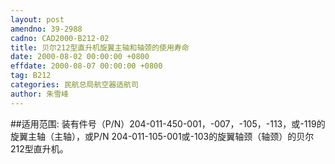 ```yaml
---
layout: post
amendno: 39-2988
cadno: CAD2000-B212-02
title: 贝尔212型直升机旋翼主轴和轴颈的使用寿命
date: 2000-08-02 00:00:00 +0800
effdate: 2000-08-07 00:00:00 +0800
tag: B212
categories: 民航总局航空器适航司
author: 朱雪峰
---
```


##适用范围:
装有件号（P/N）204-011-450-001，-007，-105，-113，或-119的旋翼主轴（主轴），或P/N 204-011-105-001或-103的旋翼轴颈（轴颈）的贝尔212型直升机。

